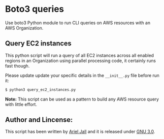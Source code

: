 # Boto3 queries

Use boto3 Python module to run CLI queries on AWS resources with an AWS Organization.

## Query EC2 instances

This python script will run a query of all EC2 instances across all enabled regions in an Organization using parallel processing code, it certainly runs fast though.

Please update update your specific details in the `__init__.py` file before run it:

```bash
$ python3 query_ec2_instances.py
```

**Note:** This script can be used as a pattern to build any AWS resource query with little effort.

## Author and Lincense:

This script has been written by [Ariel Jall](https://github.com/ArielJalil) and it is released under [GNU 3.0](https://www.gnu.org/licenses/gpl-3.0.en.html).